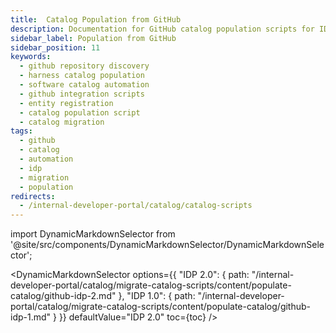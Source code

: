 ```yaml
---
title:  Catalog Population from GitHub 
description: Documentation for GitHub catalog population scripts for IDP 1.0 and 2.0
sidebar_label: Population from GitHub
sidebar_position: 11
keywords:
  - github repository discovery
  - harness catalog population
  - software catalog automation
  - github integration scripts
  - entity registration
  - catalog population script
  - catalog migration
tags:
  - github
  - catalog
  - automation
  - idp
  - migration
  - population
redirects:
  - /internal-developer-portal/catalog/catalog-scripts
---
```


import DynamicMarkdownSelector from '@site/src/components/DynamicMarkdownSelector/DynamicMarkdownSelector';

<DynamicMarkdownSelector
  options={{
    "IDP 2.0": {
      path: "/internal-developer-portal/catalog/migrate-catalog-scripts/content/populate-catalog/github-idp-2.md"
    },
    "IDP 1.0": {
      path: "/internal-developer-portal/catalog/migrate-catalog-scripts/content/populate-catalog/github-idp-1.md"
    }
  }}
  defaultValue="IDP 2.0"
  toc={toc}
/>